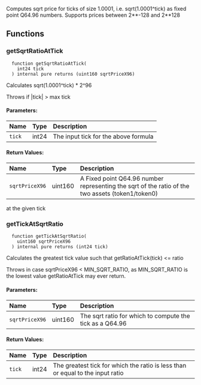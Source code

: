 Computes sqrt price for ticks of size 1.0001, i.e. sqrt(1.0001^tick) as fixed point Q64.96 numbers. Supports
prices between 2**-128 and 2**128


## Functions
### getSqrtRatioAtTick
```solidity
  function getSqrtRatioAtTick(
    int24 tick
  ) internal pure returns (uint160 sqrtPriceX96)
```
Calculates sqrt(1.0001^tick) * 2^96

Throws if |tick| > max tick

#### Parameters:
| Name | Type | Description                                                          |
| :--- | :--- | :------------------------------------------------------------------- |
|`tick` | int24 | The input tick for the above formula

#### Return Values:
| Name                           | Type          | Description                                                                  |
| :----------------------------- | :------------ | :--------------------------------------------------------------------------- |
|`sqrtPriceX96`| uint160 | A Fixed point Q64.96 number representing the sqrt of the ratio of the two assets (token1/token0)
at the given tick
### getTickAtSqrtRatio
```solidity
  function getTickAtSqrtRatio(
    uint160 sqrtPriceX96
  ) internal pure returns (int24 tick)
```
Calculates the greatest tick value such that getRatioAtTick(tick) <= ratio

Throws in case sqrtPriceX96 < MIN_SQRT_RATIO, as MIN_SQRT_RATIO is the lowest value getRatioAtTick may
ever return.

#### Parameters:
| Name | Type | Description                                                          |
| :--- | :--- | :------------------------------------------------------------------- |
|`sqrtPriceX96` | uint160 | The sqrt ratio for which to compute the tick as a Q64.96

#### Return Values:
| Name                           | Type          | Description                                                                  |
| :----------------------------- | :------------ | :--------------------------------------------------------------------------- |
|`tick`| int24 | The greatest tick for which the ratio is less than or equal to the input ratio
